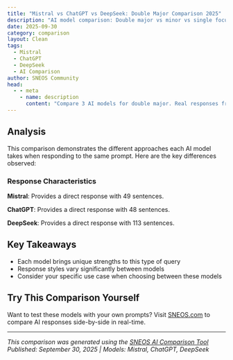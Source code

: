 ```yaml
---
title: "Mistral vs ChatGPT vs DeepSeek: Double Major Comparison 2025"
description: "AI model comparison: Double major vs minor vs single focus - best strategy for career success..."
date: 2025-09-30
category: comparison
layout: Clean
tags:
  - Mistral
  - ChatGPT
  - DeepSeek
  - AI Comparison
author: SNEOS Community
head:
  - - meta
    - name: description
      content: "Compare 3 AI models for double major. Real responses from Mistral, ChatGPT, DeepSeek with detailed analysis."
---
```


<ChatComparison
  title="Mistral vs ChatGPT vs DeepSeek: Double Major Comparison 2025"
  prompt="Double major vs minor vs single focus - best strategy for career success"
  :responses='{
    "Mistral": "Choosing between a double major, a minor, or a single focus for your degree depends on your career goals, interests, and the industry you plan to enter. Here are some strategies to consider for each option:\n\n### Double Major\n**Pros:**\n1. **Versatility:** A double major can make you more versatile and attractive to employers who value a broad skill set.\n2. **Depth of Knowledge:** You gain in-depth knowledge in two fields, which can be beneficial for interdisciplinary careers.\n3. **Networking:** You can build a broader network of contacts in two different fields.\n\n**Cons:**\n1. **Workload:** It can be more demanding and time-consuming.\n2. **Specialization:** You might not specialize as deeply in one area as someone with a single major.\n\n**Best For:**\n- Careers that benefit from interdisciplinary knowledge, such as management consulting, marketing, or roles in tech companies.\n- Students who are passionate about two fields and want to pursue both.\n\n### Minor\n**Pros:**\n1. **Supplementary Skills:** A minor can complement your major and provide additional skills that are valuable in your chosen career.\n2. **Flexibility:** It allows you to explore another field without the full commitment of a double major.\n3. **Time Management:** Easier to manage than a double major, allowing you to focus more on your primary field.\n\n**Cons:**\n1. **Depth:** You won\u0027t gain as much depth in the minor field as you would with a major.\n2. **Perception:** Some employers might not value a minor as highly as a second major.\n\n**Best For:**\n- Students who want to add a secondary skill set to their primary field of study.\n- Careers where a secondary skill set can be a significant advantage, such as business with a minor in a foreign language, or engineering with a minor in economics.\n\n### Single Focus\n**Pros:**\n1. **Specialization:** Allows you to become an expert in one field, which can be highly valued in specialized careers.\n2. **Focus:** You can dedicate all your time and resources to mastering one area.\n3. **Depth of Knowledge:** You gain a deep understanding of your chosen field, which can be crucial for research-intensive or highly specialized roles.\n\n**Cons:**\n1. **Limited Versatility:** You might be less versatile compared to someone with a double major or a minor.\n2. **Career Flexibility:** You might have fewer career options if your field is highly specialized.\n\n**Best For:**\n- Careers that require deep expertise, such as research, academia, or highly specialized technical roles.\n- Students who are passionate about one field and want to become experts in it.\n\n### General Strategies for Career Success\n1. **Internships and Work Experience:** Regardless of your major, gaining practical experience through internships, co-ops, or part-time jobs is crucial.\n2. **Networking:** Build a strong network of contacts in your field through professional organizations, alumni networks, and industry events.\n3. **Continuous Learning:** Stay updated with the latest trends and developments in your field through continuous education and professional development.\n4. **Soft Skills:** Develop strong communication, teamwork, and problem-solving skills, which are valuable in any career.\n5. **Career Planning:** Have a clear career plan and be proactive in seeking opportunities that align with your goals.\n\nUltimately, the best strategy depends on your personal interests, career aspirations, and the specific requirements of the industry you plan to enter. It\u0027s also a good idea to consult with academic advisors, career counselors, and professionals in your desired field to get tailored advice.",
    "ChatGPT": "Choosing between a double major, a minor, or a single major with a focused approach depends on your career goals, interests, and the industry you want to enter. Here\u2019s a detailed comparison to help determine the best strategy for career success:\n\n### 1. **Double Major**\n- **What it is:** Completing two full majors, meeting the requirements for both fields.\n- **Pros:**\n  - Broadens knowledge base significantly.\n  - Demonstrates strong work ethic and ability to handle a heavy workload.\n  - Can make you more versatile and appealing in interdisciplinary fields.\n  - Opens up more diverse career options.\n- **Cons:**\n  - More time-consuming and stressful.\n  - May reduce time for extracurriculars, internships, or deep specialization.\n  - Risk of being a \u0022jack of all trades, master of none\u0022 if not carefully planned.\n\n- **Best for:** \n  - Students passionate about two fields.\n  - Careers that value interdisciplinary skills (e.g., combining computer science and business).\n  - Fields where combining complementary skills is a plus.\n\n### 2. **Minor**\n- **What it is:** A secondary field of study with fewer required courses than a major.\n- **Pros:**\n  - Allows specialization without the heavy workload of a double major.\n  - Adds complementary skills to your primary major.\n  - Shows breadth without sacrificing depth.\n  - Frees up time for internships, projects, or other experiences.\n\n- **Cons:**\n  - Less comprehensive than a double major.\n  - Sometimes perceived as less impactful on your resume.\n\n- **Best for:** \n  - Students who want to add specific skills or knowledge to their major (e.g., a marketing major minoring in data analytics).\n  - Careers that value depth in one area with complementary knowledge in another.\n  \n### 3. **Single Focus (Single Major)**\n- **What it is:** Completing all requirements in one major.\n- **Pros:**\n  - Allows deep specialization and mastery.\n  - Time to engage deeply in projects, research, internships.\n  - Can build stronger professional networks in one field.\n  - Less academic overload.\n\n- **Cons:**\n  - Less breadth, which could limit versatility.\n  - May be a disadvantage in interdisciplinary or rapidly changing fields.\n\n- **Best for:** \n  - Careers requiring deep technical expertise or certification.\n  - When you want to focus on developing expertise or research.\n  - Highly specialized professions (medicine, engineering, law).\n\n---\n\n### Additional Considerations for Career Success\n\n- **Industry Expectations:** Research your target industry. Some fields value a broad educational background (business, media), while others prefer specialization (engineering, medicine).\n- **Skill Development:** Employers also value skills like communication, teamwork, problem-solving, and practical experience \u2014 sometimes more than the number of majors/minors.\n- **Internships and Projects:** Gaining relevant work experience often trumps academic combinations.\n- **Graduate Studies:** If planning for graduate school, depth and expertise weigh heavily.\n- **Passion and Sustainability:** Choose a path you can maintain motivation for \u2014 burnout can reduce success.\n\n---\n\n### Summary Table\n\n| Strategy       | Depth of Knowledge | Breadth of Knowledge | Workload | Career Versatility | Recommended For                                     |\n|----------------|--------------------|---------------------|----------|--------------------|----------------------------------------------------|\n| Double Major   | Medium-High        | High                | High     | High               | Interdisciplinary careers, multiple interests      |\n| Minor          | High               | Medium              | Medium   | Medium             | Primary focus \u002B complementary skills               |\n| Single Major   | Very High          | Low                 | Low-Med  | Low-Medium         | Specialized fields, deep expertise                  |\n\n---\n\n### Final Advice\n- If uncertain, start with a single major and add a minor if you discover complementary interests.\n- Consult academic advisors and professionals in your desired field.\n- Balance academics with work experience and skill-building for the greatest career success.\n\nIf you share your field of interest or career goals, I can give more tailored advice!",
    "DeepSeek": "Of course. This is a critical decision that can shape your early career. The \u0022best\u0022 strategy isn\u0027t one-size-fits-all; it depends heavily on your personality, career goals, and the specific fields you\u0027re considering.\n\nLet\u0027s break down each option, its pros and cons, and the strategic scenarios where each shines.\n\n---\n\n### The Quick Guide: At a Glance\n\n| Option | Best For... | Key Advantage | Potential Pitfall |\n| :--- | :--- | :--- | :--- |\n| **Single Major** | The Specialist, the \u0022All-In\u0022 | **Depth \u0026 Focus:** Become an undeniable expert. | **Lack of Diversification:** Can be risky if the field becomes saturated. |\n| **Major \u002B Minor** | The Strategic Enhancer | **Versatility \u0026 Narrative:** Adds a unique, complementary skill. | **\u0022Checkbox\u0022 Mentality:** A poorly chosen minor adds little value. |\n| **Double Major** | The Ambitious Integrator | **Breadth \u0026 Credibility:** Two full, deep skill sets on paper. | **High Cost \u0026 Burnout:** Can limit electives and extracurriculars. |\n\n---\n\n### Deep Dive into Each Strategy\n\n#### 1. The Single Major: The Laser Focus\n\nThis is the classic path of specialization. You are declaring, \u0022I am an expert in X.\u0022\n\n*   **Pros:**\n    *   **Maximum Depth:** You gain a very deep and comprehensive understanding of your field.\n    *   **Efficiency:** Typically requires fewer credits, allowing you to graduate faster or cheaper.\n    *   **Focus:** Frees up time for high-impact extracurriculars like internships, research, clubs, and networking, which are often *more* important than your major.\n    *   **Clear Path:** Ideal for careers that require a specific, licensed credential (e.g., Nursing, Engineering, Accounting).\n\n*   **Cons:**\n    *   **Less Obvious Versatility:** On paper, you may appear to have a narrower skill set.\n    *   **Risk of Obsolescence:** If your single field faces a downturn, you have less of a formal \u0022backup.\u0022\n\n*   **Best Career Strategy For:**\n    *   **Technical \u0026 Licensed Fields:** Computer Science, Engineering, Nursing, Architecture.\n    *   **When you have a clear, unwavering passion** for one subject.\n    *   **When you plan to use your elective time strategically** for internships and portfolio-building.\n\n#### 2. The Major \u002B Minor: The Strategic Enhancer\n\nThis is the most popular and often the most strategic option. The minor serves to complement, explain, or enhance your primary major.\n\n*   **Pros:**\n    *   **Tells a Story:** A well-chosen minor creates a powerful narrative. (e.g., Engineering major \u002B Business minor = \u0022I can build things and manage projects.\u0022)\n    *   **Skill Diversification:** Adds a tangible, credentialed skill set without the heavy load of a double major.\n    *   **Manageability:** Much more feasible than a double major, preserving your GPA and sanity.\n    *   **Exploration:** Allows you to formally study a secondary interest.\n\n*   **Cons:**\n    *   **Can Be Superficial:** A minor provides only foundational knowledge compared to a major.\n    *   **Wasted Opportunity:** A random, unrelated minor (e.g., Biology major \u002B Art History minor with no connecting story) adds little career value.\n\n*   **Best Career Strategy For:**\n    *   **Almost everyone.** It\u0027s the \u0022sweet spot\u0022 for most careers.\n    *   **Adding a \u0022hard skill\u0022 to a \u0022soft skill\u0022 major:** (e.g., Psychology major \u002B Statistics minor = Data Analyst).\n    *   **Adding a \u0022soft skill\u0022 to a \u0022hard skill\u0022 major:** (e.g., Computer Science major \u002B Psychology minor = UX Designer).\n    *   **Business/Communication minors** are almost universally beneficial.\n\n#### 3. The Double Major: The Power Combo\n\nThis is the path of maximum academic breadth. You are earning two full, separate degrees.\n\n*   **Pros:**\n    *   **Demonstrates High Capacity:** Shows exceptional diligence, time management, and intellectual ability.\n    *   **True Interdisciplinary Expertise:** You gain deep knowledge in two distinct but often synergistic fields.\n    *   **Career Flexibility:** Opens doors in two different fields or at their intersection.\n    *   **Strong Signaling:** On a resume, it immediately stands out and commands respect.\n\n*   **Cons:**\n    *   **High Opportunity Cost:** Often leaves little to no room for electives, study abroad, internships, or a social life.\n    *   **Risk of Burnout:** The workload can be intense and may lead to a lower GPA.\n    *   **Can Be Redundant:** If the two majors are too similar (e.g., Marketing and Management), the value is diminished.\n\n*   **Best Career Strategy For:**\n    *   **Highly specific career intersections:** (e.g., Computer Science \u002B Linguistics for Computational Linguistics).\n    *   **Pursuing a \u0022passion\u0022 with a \u0022practical\u0022 fallback:** (e.g., Music \u002B Electrical Engineering).\n    *   **Foundational fields that combine powerfully:** (e.g., Economics \u002B Political Science, Business \u002B Data Science).\n    *   **Students on full scholarships** who want to maximize their academic ROI.\n\n---\n\n### How to Choose: Your Strategic Decision Framework\n\nAsk yourself these questions:\n\n1.  **What is my \u0022Career Hypothesis\u0022?**\n    *   **Specialist Path:** \u0022I will be the best AI engineer in the room.\u0022 -\u003E **Single Major (CS)**.\n    *   **Enhanced Specialist Path:** \u0022I will be an AI engineer who also understands the business context.\u0022 -\u003E **Major (CS) \u002B Minor (Business)**.\n    *   **Integrator Path:** \u0022I want to work at the intersection of AI and public policy.\u0022 -\u003E **Double Major (CS \u002B Public Policy)**.\n\n2.  **How do my fields relate?**\n    *   **Complementary:** They make each other stronger (e.g., Biology \u002B Chemistry for pre-med). A double major or major/minor makes perfect sense.\n    *   **Supplementary:** One supports the other (e.g., Graphic Design \u002B Marketing). A major/minor is ideal.\n    *   **Diverse/Passion-Based:** They are unrelated but you love both (e.g., Physics \u002B Theater). A double major is fulfilling but career-wise, you\u0027ll likely have to choose one path. A major/minor might be a safer bet.\n\n3.  **What is the true \u0022Opportunity Cost\u0022?**\n    *   Will pursuing a double major prevent you from doing a crucial internship?\n    *   Would the time spent on a minor be better used building a portfolio or networking?\n    *   **Remember:** For most white-collar jobs, *experience often trumps coursework.*\n\n### Final Verdict \u0026 Recommendations\n\n*   **For the vast majority of students, the most strategically sound choice is a well-chosen Major \u002B Minor.** It provides the perfect balance of depth, versatility, and narrative, without sacrificing the time needed for real-world experience.\n\n*   **Choose a Single Major if:** You are in a highly specialized field, are 100% certain of your path, and want to use your extra time for internships and projects.\n\n*   **Choose a Double Major only if:**\n    1.  The two fields have a powerful, specific synergy for your target career.\n    2.  You are confident you can handle the workload without sacrificing your GPA or mental health.\n    3.  You are certain the credential itself is more valuable than the elective time you\u0027ll lose.\n\n**The Ultimate Strategy:** Stop thinking only in terms of majors and minors. Think in terms of **building a compelling \u0022career narrative.\u0022** Your goal is to assemble a set of skills (from classes, minors, internships, projects, and clubs) that tell a coherent and powerful story to a future employer. Choose the academic structure that best supports that story."
  }'
  published-date="12:12"
/>

## Analysis

This comparison demonstrates the different approaches each AI model takes when responding to the same prompt. Here are the key differences observed:

### Response Characteristics

**Mistral**: Provides a direct response with 49 sentences. 

**ChatGPT**: Provides a direct response with 48 sentences. 

**DeepSeek**: Provides a direct response with 113 sentences. 

## Key Takeaways

- Each model brings unique strengths to this type of query
- Response styles vary significantly between models
- Consider your specific use case when choosing between these models

## Try This Comparison Yourself

Want to test these models with your own prompts? Visit [SNEOS.com](https://sneos.com) to compare AI responses side-by-side in real-time.

---

*This comparison was generated using the [SNEOS AI Comparison Tool](https://sneos.com)*
*Published: September 30, 2025 | Models: Mistral, ChatGPT, DeepSeek*
